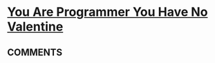 # [You Are Programmer You Have No Valentine](https://toph.co/p/you-are-programmer-you-have-no-valentine)

## __COMMENTS__

>